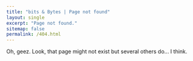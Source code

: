 ```yaml
---
title: "bits & Bytes | Page not found"
layout: single
excerpt: "Page not found."
sitemap: false
permalink: /404.html
---
```


Oh, geez. Look, that page might not exist but several others do... I think.

<script type="text/javascript">
  var GOOG_FIXURL_LANG = 'en';
  var GOOG_FIXURL_SITE = '{{ site.url }}'
</script>
<script type="text/javascript"
  src="//linkhelp.clients.google.com/tbproxy/lh/wm/fixurl.js">
</script>